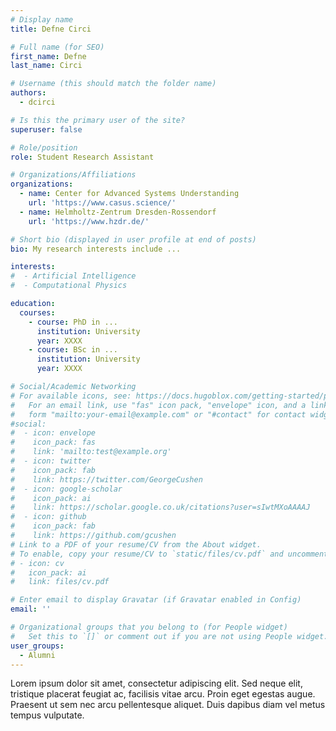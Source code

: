 ```yaml
---
# Display name
title: Defne Circi

# Full name (for SEO)
first_name: Defne
last_name: Circi

# Username (this should match the folder name)
authors:
  - dcirci

# Is this the primary user of the site?
superuser: false

# Role/position
role: Student Research Assistant

# Organizations/Affiliations
organizations:
  - name: Center for Advanced Systems Understanding
    url: 'https://www.casus.science/'
  - name: Helmholtz-Zentrum Dresden-Rossendorf
    url: 'https://www.hzdr.de/'

# Short bio (displayed in user profile at end of posts)
bio: My research interests include ...

interests:
#  - Artificial Intelligence
#  - Computational Physics

education:
  courses:
    - course: PhD in ...
      institution: University
      year: XXXX
    - course: BSc in ...
      institution: University
      year: XXXX

# Social/Academic Networking
# For available icons, see: https://docs.hugoblox.com/getting-started/page-builder/#icons
#   For an email link, use "fas" icon pack, "envelope" icon, and a link in the
#   form "mailto:your-email@example.com" or "#contact" for contact widget.
#social:
#  - icon: envelope
#    icon_pack: fas
#    link: 'mailto:test@example.org'
#  - icon: twitter
#    icon_pack: fab
#    link: https://twitter.com/GeorgeCushen
#  - icon: google-scholar
#    icon_pack: ai
#    link: https://scholar.google.co.uk/citations?user=sIwtMXoAAAAJ
#  - icon: github
#    icon_pack: fab
#    link: https://github.com/gcushen
# Link to a PDF of your resume/CV from the About widget.
# To enable, copy your resume/CV to `static/files/cv.pdf` and uncomment the lines below.
# - icon: cv
#   icon_pack: ai
#   link: files/cv.pdf

# Enter email to display Gravatar (if Gravatar enabled in Config)
email: ''

# Organizational groups that you belong to (for People widget)
#   Set this to `[]` or comment out if you are not using People widget.
user_groups:
  - Alumni
---
```


Lorem ipsum dolor sit amet, consectetur adipiscing elit. Sed neque elit, tristique placerat feugiat ac, facilisis vitae arcu. Proin eget egestas augue. Praesent ut sem nec arcu pellentesque aliquet. Duis dapibus diam vel metus tempus vulputate.
